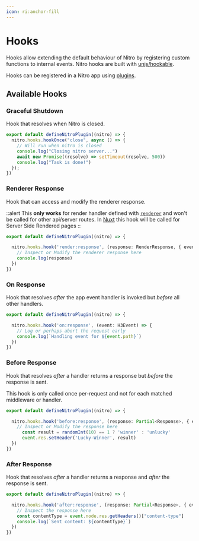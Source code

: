 ```yaml
---
icon: ri:anchor-fill
---
```

# Hooks

Hooks allow extending the default behaviour of Nitro by registering custom functions to internal events.
Nitro hooks are built with [unjs/hookable](https://github.com/unjs/hookable).

Hooks can be registered in a Nitro app using [plugins](https://nitro.unjs.io/guide/plugins).

## Available Hooks

### Graceful Shutdown

Hook that resolves when Nitro is closed.

```ts
export default defineNitroPlugin((nitro) => {
  nitro.hooks.hookOnce("close", async () => {
    // Will run when nitro is closed
    console.log("Closing nitro server...")
    await new Promise((resolve) => setTimeout(resolve, 500))
    console.log("Task is done!")
  });
})
```

### Renderer Response

Hook that can access and modify the renderer response.

::alert
This **only works** for render handler defined with [`renderer`](https://nitro.unjs.io/config#renderer) and won't be called for other api/server routes.
In [Nuxt](https://nuxt.com/) this hook will be called for Server Side Rendered pages
::

```ts
export default defineNitroPlugin((nitro) => {

  nitro.hooks.hook('render:response', (response: RenderResponse, { event: H3Event }) => {
    // Inspect or Modify the renderer response here
    console.log(response)
  })
})
```

### On Response

Hook that resolves _after_ the app event handler is invoked but _before_ all other handlers.

```ts
export default defineNitroPlugin((nitro) => {

  nitro.hooks.hook('on:response', (event: H3Event) => {
    // Log or perhaps abort the request early
    console.log(`Handling event for ${event.path}`)
  })
})
```

### Before Response

Hook that resolves _after_ a handler returns a response but _before_ the response is sent.

This hook is only called once per-request and not for each matched middleware or handler.

```ts
export default defineNitroPlugin((nitro) => {

  nitro.hooks.hook('before:response', (response: Partial<Response>, { event: H3Event }) => {
    // Inspect or Modify the response here
      const result = randomInt(10) == 1 ? 'winner' : 'unlucky'
      event.res.setHeader('Lucky-Winner', result)
  })
})
```
### After Response

Hook that resolves _after_ a handler returns a response and _after_ the response is sent.

```ts
export default defineNitroPlugin((nitro) => {

  nitro.hooks.hook('after:response', (response: Partial<Response>, { event: H3Event }) => {
    // Inspect the response here
    const contentType = event.node.res.getHeaders()["content-type"]
    console.log(`Sent content: ${contentType}`)
  })
})
```
